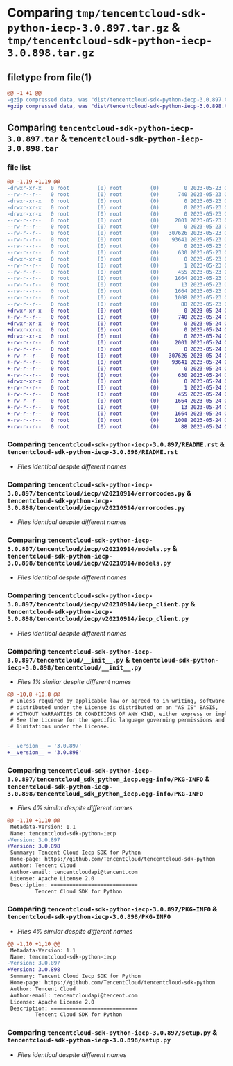 # Comparing `tmp/tencentcloud-sdk-python-iecp-3.0.897.tar.gz` & `tmp/tencentcloud-sdk-python-iecp-3.0.898.tar.gz`

## filetype from file(1)

```diff
@@ -1 +1 @@
-gzip compressed data, was "dist/tencentcloud-sdk-python-iecp-3.0.897.tar", last modified: Tue May 23 02:24:32 2023, max compression
+gzip compressed data, was "dist/tencentcloud-sdk-python-iecp-3.0.898.tar", last modified: Wed May 24 01:59:01 2023, max compression
```

## Comparing `tencentcloud-sdk-python-iecp-3.0.897.tar` & `tencentcloud-sdk-python-iecp-3.0.898.tar`

### file list

```diff
@@ -1,19 +1,19 @@
-drwxr-xr-x   0 root         (0) root         (0)        0 2023-05-23 02:24:32.000000 tencentcloud-sdk-python-iecp-3.0.897/
--rw-r--r--   0 root         (0) root         (0)      740 2023-05-23 02:24:32.000000 tencentcloud-sdk-python-iecp-3.0.897/README.rst
-drwxr-xr-x   0 root         (0) root         (0)        0 2023-05-23 02:24:32.000000 tencentcloud-sdk-python-iecp-3.0.897/tencentcloud/
-drwxr-xr-x   0 root         (0) root         (0)        0 2023-05-23 02:24:32.000000 tencentcloud-sdk-python-iecp-3.0.897/tencentcloud/iecp/
-drwxr-xr-x   0 root         (0) root         (0)        0 2023-05-23 02:24:32.000000 tencentcloud-sdk-python-iecp-3.0.897/tencentcloud/iecp/v20210914/
--rw-r--r--   0 root         (0) root         (0)     2001 2023-05-23 02:24:32.000000 tencentcloud-sdk-python-iecp-3.0.897/tencentcloud/iecp/v20210914/errorcodes.py
--rw-r--r--   0 root         (0) root         (0)        0 2023-05-23 02:24:32.000000 tencentcloud-sdk-python-iecp-3.0.897/tencentcloud/iecp/v20210914/__init__.py
--rw-r--r--   0 root         (0) root         (0)   307626 2023-05-23 02:24:32.000000 tencentcloud-sdk-python-iecp-3.0.897/tencentcloud/iecp/v20210914/models.py
--rw-r--r--   0 root         (0) root         (0)    93641 2023-05-23 02:24:32.000000 tencentcloud-sdk-python-iecp-3.0.897/tencentcloud/iecp/v20210914/iecp_client.py
--rw-r--r--   0 root         (0) root         (0)        0 2023-05-23 02:24:32.000000 tencentcloud-sdk-python-iecp-3.0.897/tencentcloud/iecp/__init__.py
--rw-r--r--   0 root         (0) root         (0)      630 2023-05-23 02:24:32.000000 tencentcloud-sdk-python-iecp-3.0.897/tencentcloud/__init__.py
-drwxr-xr-x   0 root         (0) root         (0)        0 2023-05-23 02:24:32.000000 tencentcloud-sdk-python-iecp-3.0.897/tencentcloud_sdk_python_iecp.egg-info/
--rw-r--r--   0 root         (0) root         (0)        1 2023-05-23 02:24:32.000000 tencentcloud-sdk-python-iecp-3.0.897/tencentcloud_sdk_python_iecp.egg-info/dependency_links.txt
--rw-r--r--   0 root         (0) root         (0)      455 2023-05-23 02:24:32.000000 tencentcloud-sdk-python-iecp-3.0.897/tencentcloud_sdk_python_iecp.egg-info/SOURCES.txt
--rw-r--r--   0 root         (0) root         (0)     1664 2023-05-23 02:24:32.000000 tencentcloud-sdk-python-iecp-3.0.897/tencentcloud_sdk_python_iecp.egg-info/PKG-INFO
--rw-r--r--   0 root         (0) root         (0)       13 2023-05-23 02:24:32.000000 tencentcloud-sdk-python-iecp-3.0.897/tencentcloud_sdk_python_iecp.egg-info/top_level.txt
--rw-r--r--   0 root         (0) root         (0)     1664 2023-05-23 02:24:32.000000 tencentcloud-sdk-python-iecp-3.0.897/PKG-INFO
--rw-r--r--   0 root         (0) root         (0)     1008 2023-05-23 02:24:32.000000 tencentcloud-sdk-python-iecp-3.0.897/setup.py
--rw-r--r--   0 root         (0) root         (0)       88 2023-05-23 02:24:32.000000 tencentcloud-sdk-python-iecp-3.0.897/setup.cfg
+drwxr-xr-x   0 root         (0) root         (0)        0 2023-05-24 01:59:01.000000 tencentcloud-sdk-python-iecp-3.0.898/
+-rw-r--r--   0 root         (0) root         (0)      740 2023-05-24 01:59:01.000000 tencentcloud-sdk-python-iecp-3.0.898/README.rst
+drwxr-xr-x   0 root         (0) root         (0)        0 2023-05-24 01:59:01.000000 tencentcloud-sdk-python-iecp-3.0.898/tencentcloud/
+drwxr-xr-x   0 root         (0) root         (0)        0 2023-05-24 01:59:01.000000 tencentcloud-sdk-python-iecp-3.0.898/tencentcloud/iecp/
+drwxr-xr-x   0 root         (0) root         (0)        0 2023-05-24 01:59:01.000000 tencentcloud-sdk-python-iecp-3.0.898/tencentcloud/iecp/v20210914/
+-rw-r--r--   0 root         (0) root         (0)     2001 2023-05-24 01:59:01.000000 tencentcloud-sdk-python-iecp-3.0.898/tencentcloud/iecp/v20210914/errorcodes.py
+-rw-r--r--   0 root         (0) root         (0)        0 2023-05-24 01:59:01.000000 tencentcloud-sdk-python-iecp-3.0.898/tencentcloud/iecp/v20210914/__init__.py
+-rw-r--r--   0 root         (0) root         (0)   307626 2023-05-24 01:59:01.000000 tencentcloud-sdk-python-iecp-3.0.898/tencentcloud/iecp/v20210914/models.py
+-rw-r--r--   0 root         (0) root         (0)    93641 2023-05-24 01:59:01.000000 tencentcloud-sdk-python-iecp-3.0.898/tencentcloud/iecp/v20210914/iecp_client.py
+-rw-r--r--   0 root         (0) root         (0)        0 2023-05-24 01:59:01.000000 tencentcloud-sdk-python-iecp-3.0.898/tencentcloud/iecp/__init__.py
+-rw-r--r--   0 root         (0) root         (0)      630 2023-05-24 01:59:01.000000 tencentcloud-sdk-python-iecp-3.0.898/tencentcloud/__init__.py
+drwxr-xr-x   0 root         (0) root         (0)        0 2023-05-24 01:59:01.000000 tencentcloud-sdk-python-iecp-3.0.898/tencentcloud_sdk_python_iecp.egg-info/
+-rw-r--r--   0 root         (0) root         (0)        1 2023-05-24 01:59:01.000000 tencentcloud-sdk-python-iecp-3.0.898/tencentcloud_sdk_python_iecp.egg-info/dependency_links.txt
+-rw-r--r--   0 root         (0) root         (0)      455 2023-05-24 01:59:01.000000 tencentcloud-sdk-python-iecp-3.0.898/tencentcloud_sdk_python_iecp.egg-info/SOURCES.txt
+-rw-r--r--   0 root         (0) root         (0)     1664 2023-05-24 01:59:01.000000 tencentcloud-sdk-python-iecp-3.0.898/tencentcloud_sdk_python_iecp.egg-info/PKG-INFO
+-rw-r--r--   0 root         (0) root         (0)       13 2023-05-24 01:59:01.000000 tencentcloud-sdk-python-iecp-3.0.898/tencentcloud_sdk_python_iecp.egg-info/top_level.txt
+-rw-r--r--   0 root         (0) root         (0)     1664 2023-05-24 01:59:01.000000 tencentcloud-sdk-python-iecp-3.0.898/PKG-INFO
+-rw-r--r--   0 root         (0) root         (0)     1008 2023-05-24 01:59:01.000000 tencentcloud-sdk-python-iecp-3.0.898/setup.py
+-rw-r--r--   0 root         (0) root         (0)       88 2023-05-24 01:59:01.000000 tencentcloud-sdk-python-iecp-3.0.898/setup.cfg
```

### Comparing `tencentcloud-sdk-python-iecp-3.0.897/README.rst` & `tencentcloud-sdk-python-iecp-3.0.898/README.rst`

 * *Files identical despite different names*

### Comparing `tencentcloud-sdk-python-iecp-3.0.897/tencentcloud/iecp/v20210914/errorcodes.py` & `tencentcloud-sdk-python-iecp-3.0.898/tencentcloud/iecp/v20210914/errorcodes.py`

 * *Files identical despite different names*

### Comparing `tencentcloud-sdk-python-iecp-3.0.897/tencentcloud/iecp/v20210914/models.py` & `tencentcloud-sdk-python-iecp-3.0.898/tencentcloud/iecp/v20210914/models.py`

 * *Files identical despite different names*

### Comparing `tencentcloud-sdk-python-iecp-3.0.897/tencentcloud/iecp/v20210914/iecp_client.py` & `tencentcloud-sdk-python-iecp-3.0.898/tencentcloud/iecp/v20210914/iecp_client.py`

 * *Files identical despite different names*

### Comparing `tencentcloud-sdk-python-iecp-3.0.897/tencentcloud/__init__.py` & `tencentcloud-sdk-python-iecp-3.0.898/tencentcloud/__init__.py`

 * *Files 1% similar despite different names*

```diff
@@ -10,8 +10,8 @@
 # Unless required by applicable law or agreed to in writing, software
 # distributed under the License is distributed on an "AS IS" BASIS,
 # WITHOUT WARRANTIES OR CONDITIONS OF ANY KIND, either express or implied.
 # See the License for the specific language governing permissions and
 # limitations under the License.
 
 
-__version__ = '3.0.897'
+__version__ = '3.0.898'
```

### Comparing `tencentcloud-sdk-python-iecp-3.0.897/tencentcloud_sdk_python_iecp.egg-info/PKG-INFO` & `tencentcloud-sdk-python-iecp-3.0.898/tencentcloud_sdk_python_iecp.egg-info/PKG-INFO`

 * *Files 4% similar despite different names*

```diff
@@ -1,10 +1,10 @@
 Metadata-Version: 1.1
 Name: tencentcloud-sdk-python-iecp
-Version: 3.0.897
+Version: 3.0.898
 Summary: Tencent Cloud Iecp SDK for Python
 Home-page: https://github.com/TencentCloud/tencentcloud-sdk-python
 Author: Tencent Cloud
 Author-email: tencentcloudapi@tencent.com
 License: Apache License 2.0
 Description: ============================
         Tencent Cloud SDK for Python
```

### Comparing `tencentcloud-sdk-python-iecp-3.0.897/PKG-INFO` & `tencentcloud-sdk-python-iecp-3.0.898/PKG-INFO`

 * *Files 4% similar despite different names*

```diff
@@ -1,10 +1,10 @@
 Metadata-Version: 1.1
 Name: tencentcloud-sdk-python-iecp
-Version: 3.0.897
+Version: 3.0.898
 Summary: Tencent Cloud Iecp SDK for Python
 Home-page: https://github.com/TencentCloud/tencentcloud-sdk-python
 Author: Tencent Cloud
 Author-email: tencentcloudapi@tencent.com
 License: Apache License 2.0
 Description: ============================
         Tencent Cloud SDK for Python
```

### Comparing `tencentcloud-sdk-python-iecp-3.0.897/setup.py` & `tencentcloud-sdk-python-iecp-3.0.898/setup.py`

 * *Files identical despite different names*

